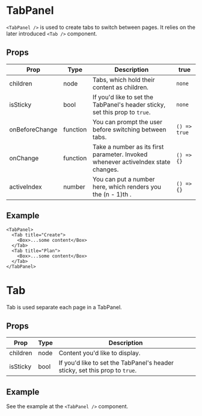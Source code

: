 # TabPanel

`<TabPanel />` is used to create tabs to switch between pages. It relies on the later introduced `<Tab />` component.

## Props

| Prop | Type | Description | true |
| ---- | ---- | ----------- | ---- |
| children | node | Tabs, which hold their content as children. | `none` |
| isSticky | bool | If you'd like to set the TabPanel's header sticky, set this prop to `true`. | `none` |
| onBeforeChange | function | You can prompt the user before switching between tabs. | `() => true` |
| onChange | function | Take a number as its first parameter. Invoked whenever activeIndex state changes. | `() => {}` |
| activeIndex | number | You can put a number here, which renders you the (n - 1)th <Tab />. | `() => {}` |

## Example

```
<TabPanel>
  <Tab title="Create">
    <Box>...some content</Box>
  </Tab>
  <Tab title="Plan">
    <Box>...some content</Box>
  </Tab>
</TabPanel>
```

# Tab

Tab is used separate each page in a TabPanel.

## Props

| Prop | Type | Description |
| ---- | ---- | ----------- |
| children | node | Content you'd like to display. |
| isSticky | bool | If you'd like to set the TabPanel's header sticky, set this prop to `true`. |

## Example

See the example at the `<TabPanel />` component.
